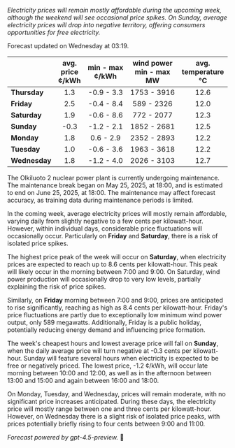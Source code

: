 *Electricity prices will remain mostly affordable during the upcoming week, although the weekend will see occasional price spikes. On Sunday, average electricity prices will drop into negative territory, offering consumers opportunities for free electricity.*

Forecast updated on Wednesday at 03:19.

|          | avg.<br>price<br>¢/kWh | min - max<br>¢/kWh | wind power<br>min - max<br>MW | avg.<br>temperature<br>°C |
|:-------------|:----------------:|:----------------:|:-------------:|:-------------:|
| **Thursday**  | 1.3 | -0.9 - 3.3 | 1753 - 3916 | 12.6 |
| **Friday**  | 2.5 | -0.4 - 8.4 | 589 - 2326 | 12.0 |
| **Saturday**  | 1.9 | -0.6 - 8.6 | 772 - 2077 | 12.3 |
| **Sunday**  | -0.3 | -1.2 - 2.1 | 1852 - 2681 | 12.5 |
| **Monday**  | 1.8 | 0.6 - 2.9 | 2352 - 2893 | 12.2 |
| **Tuesday**  | 1.0 | -0.6 - 3.6 | 1963 - 3618 | 12.2 |
| **Wednesday**  | 1.8 | -1.2 - 4.0 | 2026 - 3103 | 12.7 |

The Olkiluoto 2 nuclear power plant is currently undergoing maintenance. The maintenance break began on May 25, 2025, at 18:00, and is estimated to end on June 25, 2025, at 18:00. The maintenance may affect forecast accuracy, as training data during maintenance periods is limited.

In the coming week, average electricity prices will mostly remain affordable, varying daily from slightly negative to a few cents per kilowatt-hour. However, within individual days, considerable price fluctuations will occasionally occur. Particularly on **Friday** and **Saturday**, there is a risk of isolated price spikes.

The highest price peak of the week will occur on **Saturday**, when electricity prices are expected to reach up to 8.6 cents per kilowatt-hour. This peak will likely occur in the morning between 7:00 and 9:00. On Saturday, wind power production will occasionally drop to very low levels, partially explaining the risk of price spikes.

Similarly, on **Friday** morning between 7:00 and 9:00, prices are anticipated to rise significantly, reaching as high as 8.4 cents per kilowatt-hour. Friday's price fluctuations are partly due to exceptionally low minimum wind power output, only 589 megawatts. Additionally, Friday is a public holiday, potentially reducing energy demand and influencing price formation.

The week's cheapest hours and lowest average price will fall on **Sunday**, when the daily average price will turn negative at -0.3 cents per kilowatt-hour. Sunday will feature several hours when electricity is expected to be free or negatively priced. The lowest price, -1.2 ¢/kWh, will occur late morning between 10:00 and 12:00, as well as in the afternoon between 13:00 and 15:00 and again between 16:00 and 18:00.

On Monday, Tuesday, and Wednesday, prices will remain moderate, with no significant price increases anticipated. During these days, the electricity price will mostly range between one and three cents per kilowatt-hour. However, on Wednesday there is a slight risk of isolated price peaks, with prices potentially briefly rising to four cents between 9:00 and 11:00.

*Forecast powered by gpt-4.5-preview.* 🔌
